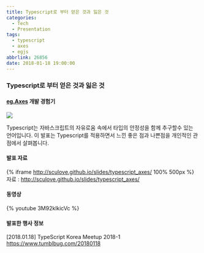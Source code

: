 ```yaml
---
title: Typescript로 부터 얻은 것과 잃은 것
categories:
  - Tech
  - Presentation
tags:
  - typescript
  - axes
  - egjs
abbrlink: 26856
date: 2018-01-18 19:00:00
---
```


### Typescript로 부터 얻은 것과 잃은 것
#### [eg.Axes](https://github.com/naver/egjs-axes) 개발 경험기
![](typescript.png)

Typescript는 자바스크립트의 자유로움 속에서 타입의 안정성을 함께 추구할수 있는 언어입니다.
이 발표는 Typescript를 적용하면서 느낀 좋은 점과 나쁜점을 개인적인 관점에서 살펴봅니다.

#### 발표 자료
{% iframe http://sculove.github.io/slides/typescript_axes/ 100% 500px %}
자료 : http://sculove.github.io/slides/typescript_axes/

#### 동영상
{% youtube 3M92klkicVc %}

#### 발표한 행사 정보
[2018.01.18] TypeScript Korea Meetup 2018-1 https://www.tumblbug.com/20180118